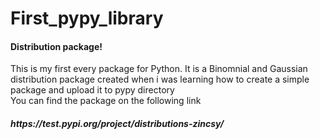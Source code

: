 # First_pypy_library

<b><h4> Distribution package! </h4></b>
This is my first every package for Python.
It is a Binomnial and Gaussian distribution package created when i was learning how to create a simple package and upload it to pypy directory
<br>
You can find the package on the following link <br>
<h5>https://test.pypi.org/project/distributions-zincsy/ </h5>
